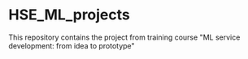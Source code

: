 # HSE_ML_projects
This repository contains the project from training course "ML service development: from idea to prototype"
